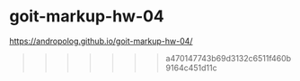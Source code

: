 # goit-markup-hw-04

https://andropolog.github.io/goit-markup-hw-04/

> > > > > > > a470147743b69d3132c6511f460b9164c451d11c
